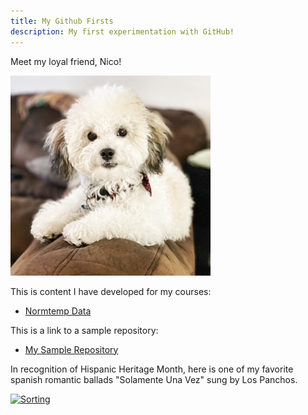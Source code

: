 ```yaml
---
title: My Github Firsts
description: My first experimentation with GitHub!
---
```


Meet my loyal friend, Nico!

![My Pic](/pics/covidpuppy.JPG)

This is content I have developed for my courses:

- [Normtemp Data](/normtemp/index.md)

This is a link to a sample repository:

- [My Sample Repository](https://github.com/mynita/sample)

In recognition of Hispanic Heritage Month, here is one of my favorite spanish romantic ballads "Solamente Una Vez" sung by Los Panchos.

[![Sorting](https://img.youtube.com/vi/WD-Nre__RzY/0.jpg)](https://www.youtube.com/watch?v=WD-Nre__RzY)
